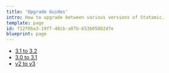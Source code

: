 ```yaml
---
title: 'Upgrade Guides'
intro: How to upgrade between various versions of Statamic.
template: page
id: f12f8ba3-19ff-48cb-a07b-653b05082d7e
blueprint: page
---
```

- [3.1 to 3.2](/upgrade-guide/3-1-to-3-2)
- [3.0 to 3.1](/upgrade-guide/3-0-to-3-1)
- [v2 to v3](/upgrade-guide/v2-to-v3)
